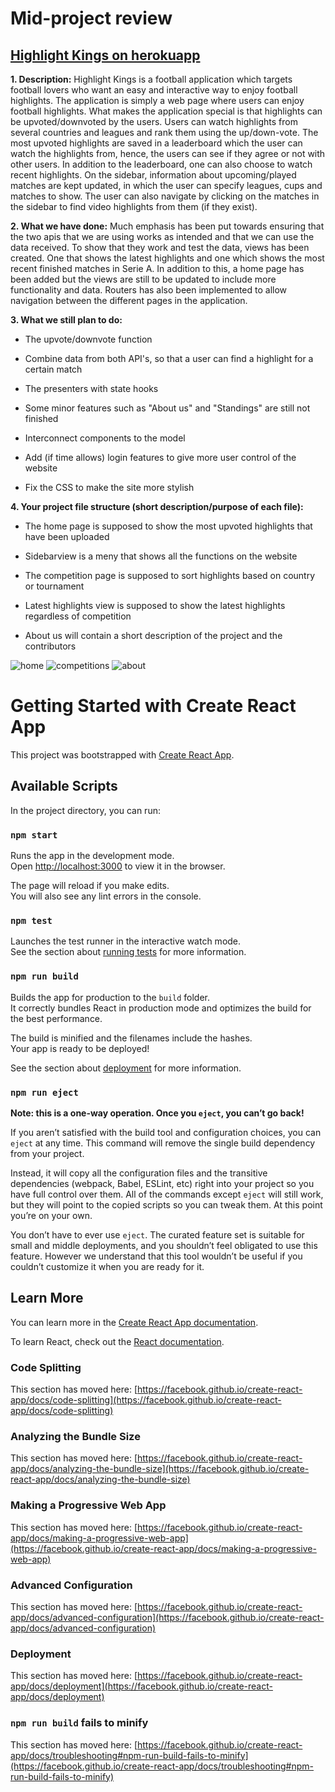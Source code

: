 # Mid-project review
## [Highlight Kings on herokuapp](https://highlightkings.herokuapp.com/)
**1. Description:** Highlight Kings is a football application which targets football lovers who want an easy and interactive way to enjoy football highlights. The application is simply a web page where users can enjoy football highlights. What makes the application special is that highlights can be upvoted/downvoted by the users. Users can watch highlights from several countries and leagues and rank them using the up/down-vote. The most upvoted highlights are saved in a leaderboard which the user can watch the highlights from, hence, the users can see if they agree or not with other users. In addition to the leaderboard, one can also choose to watch recent highlights. On the sidebar, information about upcoming/played matches are kept updated, in which the user can specify leagues, cups and matches to show. The user can also navigate by clicking on the matches in the sidebar to find video highlights from them (if they exist).

**2. What we have done:** Much emphasis has been put towards ensuring that the two apis that we are using works as intended and that we can use the data received. To show that they work and test the data, views has been created. One that shows the latest highlights and one which shows the most recent finished matches in Serie A. In addition to this, a home page has been added but the views are still to be updated to include more functionality and data. Routers has also been implemented to allow navigation between the different pages in the application.

**3. What we still plan to do:**

* The upvote/downvote function

* Combine data from both API's, so that a user can find a highlight for a certain match 

* The presenters with state hooks

* Some minor features such as "About us" and "Standings" are still not finished 

* Interconnect components to the model

* Add (if time allows) login features to give more user control of the website

* Fix the CSS to make the site more stylish
 
**4. Your project file structure (short description/purpose of each file):**

* The home page is supposed to show the most upvoted highlights that have been uploaded

* Sidebarview is a meny that shows all the functions on the website

* The competition page is supposed to sort highlights based on country or tournament

* Latest highlights view is supposed to show the latest highlights regardless of competition

* About us will contain a short description of the project and the contributors


![home](https://gits-15.sys.kth.se/vvik/highlightkings/blob/master/src/images/home.png)
![competitions](https://gits-15.sys.kth.se/vvik/highlightkings/blob/master/src/images/competitions.png)
![about](https://gits-15.sys.kth.se/vvik/highlightkings/blob/master/src/images/about.png)


# Getting Started with Create React App

This project was bootstrapped with [Create React App](https://github.com/facebook/create-react-app).

## Available Scripts

In the project directory, you can run:

### `npm start`

Runs the app in the development mode.\
Open [http://localhost:3000](http://localhost:3000) to view it in the browser.

The page will reload if you make edits.\
You will also see any lint errors in the console.

### `npm test`

Launches the test runner in the interactive watch mode.\
See the section about [running tests](https://facebook.github.io/create-react-app/docs/running-tests) for more information.

### `npm run build`

Builds the app for production to the `build` folder.\
It correctly bundles React in production mode and optimizes the build for the best performance.

The build is minified and the filenames include the hashes.\
Your app is ready to be deployed!

See the section about [deployment](https://facebook.github.io/create-react-app/docs/deployment) for more information.

### `npm run eject`

**Note: this is a one-way operation. Once you `eject`, you can’t go back!**

If you aren’t satisfied with the build tool and configuration choices, you can `eject` at any time. This command will remove the single build dependency from your project.

Instead, it will copy all the configuration files and the transitive dependencies (webpack, Babel, ESLint, etc) right into your project so you have full control over them. All of the commands except `eject` will still work, but they will point to the copied scripts so you can tweak them. At this point you’re on your own.

You don’t have to ever use `eject`. The curated feature set is suitable for small and middle deployments, and you shouldn’t feel obligated to use this feature. However we understand that this tool wouldn’t be useful if you couldn’t customize it when you are ready for it.

## Learn More

You can learn more in the [Create React App documentation](https://facebook.github.io/create-react-app/docs/getting-started).

To learn React, check out the [React documentation](https://reactjs.org/).

### Code Splitting

This section has moved here: [https://facebook.github.io/create-react-app/docs/code-splitting](https://facebook.github.io/create-react-app/docs/code-splitting)

### Analyzing the Bundle Size

This section has moved here: [https://facebook.github.io/create-react-app/docs/analyzing-the-bundle-size](https://facebook.github.io/create-react-app/docs/analyzing-the-bundle-size)

### Making a Progressive Web App

This section has moved here: [https://facebook.github.io/create-react-app/docs/making-a-progressive-web-app](https://facebook.github.io/create-react-app/docs/making-a-progressive-web-app)

### Advanced Configuration

This section has moved here: [https://facebook.github.io/create-react-app/docs/advanced-configuration](https://facebook.github.io/create-react-app/docs/advanced-configuration)

### Deployment

This section has moved here: [https://facebook.github.io/create-react-app/docs/deployment](https://facebook.github.io/create-react-app/docs/deployment)

### `npm run build` fails to minify

This section has moved here: [https://facebook.github.io/create-react-app/docs/troubleshooting#npm-run-build-fails-to-minify](https://facebook.github.io/create-react-app/docs/troubleshooting#npm-run-build-fails-to-minify)
